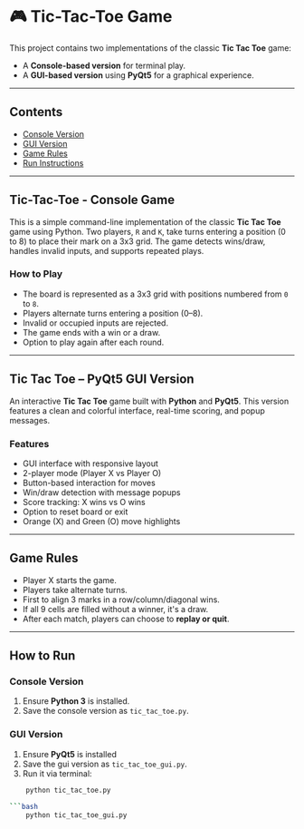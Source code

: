 # 🎮 Tic-Tac-Toe Game

This project contains two implementations of the classic **Tic Tac Toe** game:
- A **Console-based version** for terminal play.
- A **GUI-based version** using **PyQt5** for a graphical experience.

---

##  Contents

- [Console Version](#-tic-tac-toe---console-game)
- [GUI Version](#-tic-tac-toe--pyqt5-gui-version)
- [Game Rules](#-game-rules)
- [Run Instructions](#-how-to-run)

---

##  Tic-Tac-Toe - Console Game

This is a simple command-line implementation of the classic **Tic Tac Toe** game using Python. Two players, `R` and `K`, take turns entering a position (0 to 8) to place their mark on a 3x3 grid. The game detects wins/draw, handles invalid inputs, and supports repeated plays.

###  How to Play

- The board is represented as a 3x3 grid with positions numbered from `0` to `8`.
- Players alternate turns entering a position (0–8).
- Invalid or occupied inputs are rejected.
- The game ends with a win or a draw.
- Option to play again after each round.

---

##  Tic Tac Toe – PyQt5 GUI Version

An interactive **Tic Tac Toe** game built with **Python** and **PyQt5**. This version features a clean and colorful interface, real-time scoring, and popup messages.

###  Features

- GUI interface with responsive layout
- 2-player mode (Player X vs Player O)
- Button-based interaction for moves
- Win/draw detection with message popups
- Score tracking: X wins vs O wins
- Option to reset board or exit
- Orange (X) and Green (O) move highlights

---

##  Game Rules

- Player X starts the game.
- Players take alternate turns.
- First to align 3 marks in a row/column/diagonal wins.
- If all 9 cells are filled without a winner, it's a draw.
- After each match, players can choose to **replay or quit**.

---

##  How to Run

### Console Version

1. Ensure **Python 3** is installed.
2. Save the console version as `tic_tac_toe.py`.


### GUI Version

1. Ensure **PyQt5** is installed
2. Save the gui version as `tic_tac_toe_gui.py`.
3. Run it via terminal:

```bash  
    python tic_tac_toe.py

```bash
    python tic_tac_toe_gui.py
